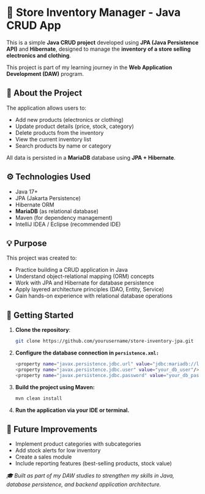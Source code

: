 # 🛒 Store Inventory Manager - Java CRUD App

This is a simple **Java CRUD project** developed using **JPA (Java Persistence API)** and **Hibernate**, designed to manage the **inventory of a store selling electronics and clothing**.

This project is part of my learning journey in the **Web Application Development (DAW)** program.

## 🧠 About the Project

The application allows users to:

- Add new products (electronics or clothing)
- Update product details (price, stock, category)
- Delete products from the inventory
- View the current inventory list
- Search products by name or category

All data is persisted in a **MariaDB** database using **JPA + Hibernate**.

## ⚙️ Technologies Used

- Java 17+
- JPA (Jakarta Persistence)
- Hibernate ORM
- **MariaDB** (as relational database)
- Maven (for dependency management)
- IntelliJ IDEA / Eclipse (recommended IDE)

## 💡 Purpose

This project was created to:

- Practice building a CRUD application in Java
- Understand object-relational mapping (ORM) concepts
- Work with JPA and Hibernate for database persistence
- Apply layered architecture principles (DAO, Entity, Service)
- Gain hands-on experience with relational database operations

## 🏁 Getting Started

1. **Clone the repository**:
   ```bash
   git clone https://github.com/yourusername/store-inventory-jpa.git
2. **Configure the database connection in `persistence.xml:`**
   ````bash
   <property name="javax.persistence.jdbc.url" value="jdbc:mariadb://localhost:3306/store_inventory"/>
   <property name="javax.persistence.jdbc.user" value="your_db_user"/>
   <property name="javax.persistence.jdbc.password" value="your_db_password"/>
3. **Build the project using Maven:**
   ````bash
   mvn clean install
4. **Run the application via your IDE or terminal.**

## 🔮 Future Improvements
- Implement product categories with subcategories
- Add stock alerts for low inventory
- Create a sales module
- Include reporting features (best-selling products, stock value)

*🎓 Built as part of my DAW studies to strengthen my skills in Java, database persistence, and backend application architecture.*

